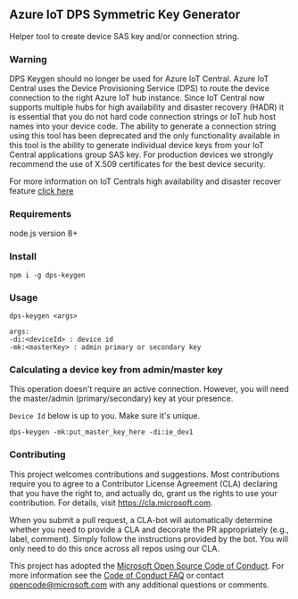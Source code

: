 ## Azure IoT DPS Symmetric Key Generator

Helper tool to create device SAS key and/or connection string.

### Warning

DPS Keygen should no longer be used for Azure IoT Central.  Azure IoT Central uses the Device Provisioning Service (DPS) to route the device connection to the right Azure IoT hub instance.  Since IoT Central now supports multiple hubs for high availability and disaster recovery (HADR) it is essential that you do not hard code connection strings or IoT hub host names into your device code.  The ability to generate a connection string using this tool has been deprecated and the only functionality available in this tool is the ability to generate individual device keys from your IoT Central applications group SAS key.  For production devices we strongly recommend the use of X.509 certificates for the best device security.

For more information on IoT Centrals high availability and disaster recover feature [click here](https://docs.microsoft.com/en-us/azure/iot-central/core/concepts-best-practices)


### Requirements

node.js version 8+


### Install

```
npm i -g dps-keygen
```

### Usage

```
dps-keygen <args>

args:
-di:<deviceId> : device id
-mk:<masterKey> : admin primary or secondary key
```


### Calculating a device key from admin/master key

This operation doesn't require an active connection. However, you will need the
master/admin (primary/secondary) key at your presence.

`Device Id` below is up to you. Make sure it's unique.

```
dps-keygen -mk:put_master_key_here -di:ie_dev1
```


### Contributing

This project welcomes contributions and suggestions.  Most contributions require you to agree to a
Contributor License Agreement (CLA) declaring that you have the right to, and actually do, grant us
the rights to use your contribution. For details, visit https://cla.microsoft.com.

When you submit a pull request, a CLA-bot will automatically determine whether you need to provide
a CLA and decorate the PR appropriately (e.g., label, comment). Simply follow the instructions
provided by the bot. You will only need to do this once across all repos using our CLA.

This project has adopted the [Microsoft Open Source Code of Conduct](https://opensource.microsoft.com/codeofconduct/).
For more information see the [Code of Conduct FAQ](https://opensource.microsoft.com/codeofconduct/faq/) or
contact [opencode@microsoft.com](mailto:opencode@microsoft.com) with any additional questions or comments.
